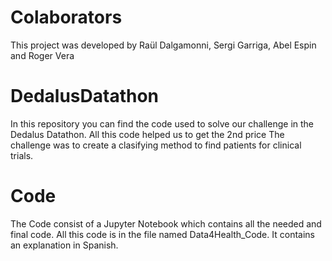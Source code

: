 # Colaborators
This project was developed by Raül Dalgamonni, Sergi Garriga, Abel Espin and Roger Vera
# DedalusDatathon
In this repository you can find the code used to solve our challenge in the Dedalus Datathon. All this code helped us to get the 2nd price
The challenge was to create a clasifying method to find patients for clinical trials.


# Code
The Code consist of a Jupyter Notebook which contains all the needed and final code. All this code is in the file named Data4Health_Code.
It contains an explanation in Spanish. 
